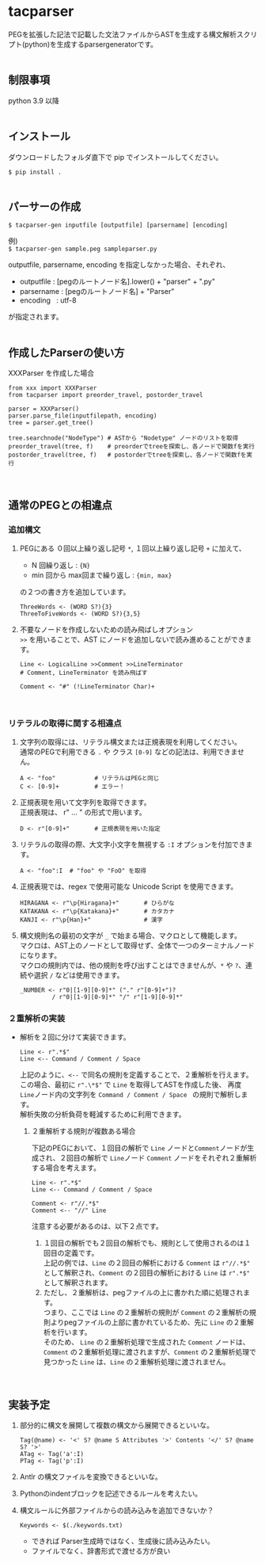 # tacparser

PEGを拡張した記法で記載した文法ファイルからASTを生成する構文解析スクリプト(python)を生成するparsergeneratorです。  
<br>

## 制限事項
python 3.9 以降  
<br>

## インストール
ダウンロードしたフォルダ直下で pip でインストールしてください。

`$ pip install .`  
<br>

## パーサーの作成
`$ tacparser-gen inputfile [outputfile] [parsername] [encoding]`  

例)  
`$ tacparser-gen sample.peg sampleparser.py`  

outputfile, parsername, encoding を指定しなかった場合、それぞれ、
* outputfile : [pegのルートノード名].lower() + "parser" + ".py"
* parsername : [pegのルートノード名] + "Parser"
* encoding   : utf-8

が指定されます。  
<br>


## 作成したParserの使い方

XXXParser を作成した場合

```
from xxx import XXXParser
from tacparser import preorder_travel, postorder_travel

parser = XXXParser()
parser.parse_file(inputfilepath, encoding)
tree = parser.get_tree()

tree.searchnode("NodeType") # ASTから "Nodetype" ノードのリストを取得
preorder_travel(tree, f)    # preorderでtreeを探索し、各ノードで関数fを実行  
postorder_travel(tree, f)   # postorderでtreeを探索し、各ノードで関数fを実行 
```
<br>


## 通常のPEGとの相違点

### 追加構文

1. PEGにある ０回以上繰り返し記号 `*`, １回以上繰り返し記号 `+` に加えて、  
   * N 回繰り返し : `{N}`  
   * min 回から max回まで繰り返し : `{min, max}`

   の２つの書き方を追加しています。
   ```
   ThreeWords <- (WORD S?){3}
   ThreeToFiveWords <- (WORD S?){3,5}
   ```

1. 不要なノードを作成しないための読み飛ばしオプション  
   `>>` を用いることで、AST にノードを追加しないで読み進めることができます。
   ```
   Line <- LogicalLine >>Comment >>LineTerminator 
   # Comment, LineTerminator を読み飛ばす

   Comment <- "#" (!LineTerminator Char)+
   ```
<br>

### リテラルの取得に関する相違点
1. 文字列の取得には、リテラル構文または正規表現を利用してください。  
   通常のPEGで利用できる `.` や クラス `[0-9]` などの記法は、利用できません。  
   ```
   A <- "foo"           # リテラルはPEGと同じ
   C <- [0-9]+          # エラー！
   ```

1. 正規表現を用いて文字列を取得できます。  
   正規表現は、 r" ... " の形式で用います。

   ```
   D <- r"[0-9]+"       # 正規表現を用いた指定
   ```


1. リテラルの取得の際、大文字小文字を無視する `:I` オプションを付加できます。  

   ```
   A <- "foo":I  # "foo" や "FoO" を取得
   ```


1. 正規表現では、regex で使用可能な Unicode Script を使用できます。
   ```
   HIRAGANA <- r"\p{Hiragana}+"       # ひらがな
   KATAKANA <- r"\p{Katakana}+"       # カタカナ
   KANJI <- r"\p{Han}+"               # 漢字
   ```


1. 構文規則名の最初の文字が `_` で始まる場合、マクロとして機能します。  
   マクロは、AST上のノードとして取得せず、全体で一つのターミナルノードになります。  
   マクロの規則内では、他の規則を呼び出すことはできませんが、`*` や `?`、連続や選択 `/` などは使用できます。
   
   ```
   _NUMBER <- r"0|[1-9][0-9]*" ("." r"[0-9]+")? 
            / r"0|[1-9][0-9]*" "/" r"[1-9][0-9]*"
   ```

### ２重解析の実装

* 解析を２回に分けて実装できます。
    
    ```
    Line <- r".*$"
    Line <-- Command / Comment / Space
    ```
    上記のように、`<--` で同名の規則を定義することで、２重解析を行えます。  
    この場合、最初に `r".\*$"` で `Line` を取得してASTを作成した後、
    再度 `Line`ノード内の文字列を `Command / Comment / Space ` の規則で解析します。  
    解析失敗の分析負荷を軽減するために利用できます。
   
   1. ２重解析する規則が複数ある場合  
      
      下記のPEGにおいて、１回目の解析で `Line` ノードと`Comment`ノードが生成され、２回目の解析で `Line`ノード `Comment` ノードをそれぞれ２重解析する場合を考えます。  
        ```
        Line <- r".*$"
        Line <-- Command / Comment / Space
        
        Comment <- r"//.*$"
        Comment <-- "//" Line
        ```
      注意する必要があるのは、以下２点です。
      1. １回目の解析でも２回目の解析でも、規則として使用されるのは１回目の定義です。  
         上記の例では、`Line` の２回目の解析における `Comment` は `r"//.*$"` として解釈され、`Comment` の２回目の解析における `Line` は `r".*$"` として解釈されます。
      1. ただし、２重解析は、pegファイルの上に書かれた順に処理されます。  
         つまり、ここでは `Line` の２重解析の規則が `Comment` の２重解析の規則よりpegファイルの上部に書かれているため、先に `Line` の２重解析を行います。  
         そのため、 `Line`  の２重解析処理で生成された `Comment` ノードは、`Comment` の２重解析処理に渡されますが、`Comment` の２重解析処理で見つかった `Line` は、`Line` の２重解析処理に渡されません。

<br>

## 実装予定

1. 部分的に構文を展開して複数の構文から展開できるといいな。
   ```
   Tag(@name) <- '<' S? @name S Attributes '>' Contents '</' S? @name S? '>'
   ATag <- Tag('a':I)
   PTag <- Tag('p':I)
   ```
  
1. Antlr の構文ファイルを変換できるといいな。
1. Pythonのindentブロックを記述できるルールを考えたい。
1. 構文ルールに外部ファイルからの読み込みを追加できないか？
   ```
   Keywords <- $(./keywords.txt)
   ```
   * できれば Parser生成時ではなく、生成後に読み込みたい。
   * ファイルでなく、辞書形式で渡せる方が良い
